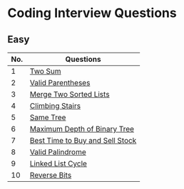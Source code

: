 # Coding Interview Questions

## Easy

| No. |         Questions       |
| --- | --- |
|  1  | [Two Sum](https://leetcode.com/problems/two-sum/description/) |
|  2  | [Valid Parentheses](https://leetcode.com/problems/valid-parentheses/description/) |
|  3  | [Merge Two Sorted Lists](https://leetcode.com/problems/merge-two-sorted-lists/description/) |
|  4  | [Climbing Stairs](https://leetcode.com/problems/climbing-stairs/description/) |
|  5  | [Same Tree](https://leetcode.com/problems/same-tree/description/) |
|  6  | [Maximum Depth of Binary Tree](https://leetcode.com/problems/maximum-depth-of-binary-tree/description/) |
|  7  | [Best Time to Buy and Sell Stock](https://leetcode.com/problems/best-time-to-buy-and-sell-stock/description/) |
|  8  | [Valid Palindrome](https://leetcode.com/problems/valid-palindrome/description/) |
|  9  | [Linked List Cycle](https://leetcode.com/problems/linked-list-cycle/description/) |
|  10 | [Reverse Bits](https://leetcode.com/problems/reverse-bits/description/) |